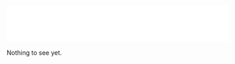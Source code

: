 
<script type="text/javascript">
	var cc = ["#F44336", "#673AB7", "#03A9F4", "#4CAF50", "#FFC107"];
	var d = new Date();
	var i = d.getSeconds() % cc.length;
	document.body.style.backgroundColor = cc[i];
</script>

<div id="splash">
	<img src="/assets/logo@2x.png" width="761" height="81" alt="Knick Knack"/>
	<p>
		Nothing to see yet.
	</p>
</div>
